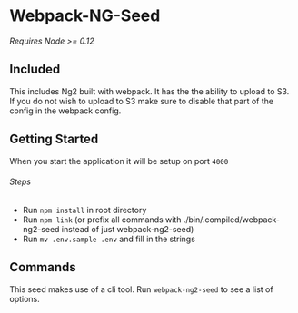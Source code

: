 Webpack-NG-Seed
===

*Requires Node >= 0.12*

## Included
This includes Ng2 built with webpack. It has the the ability to upload to S3.
If you do not wish to upload to S3 make sure to disable that part of the config in the webpack config.

## Getting Started
When you start the application it will be setup on port `4000`

###### Steps
- Run `npm install` in root directory
- Run `npm link` (or prefix all commands with ./bin/.compiled/webpack-ng2-seed instead of just webpack-ng2-seed)
- Run `mv .env.sample .env` and fill in the strings


## Commands
This seed makes use of a cli tool. Run `webpack-ng2-seed` to see a list of options.

